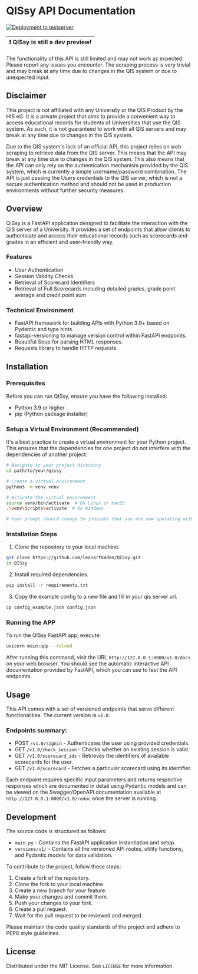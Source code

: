 # QISsy API Documentation

[![Deployment to testserver](https://github.com/lennartkaden/QISsy/actions/workflows/deploy.yml/badge.svg?branch=master)](https://github.com/lennartkaden/QISsy/actions/workflows/deploy.yml)

| :exclamation:  QISsy is still a dev preview! |
|----------------------------------------------|
The functionality of this API is still limited and may not work as expected. Please report any issues you encounter. The scraping process is very trivial and may break at any time due to changes in the QIS system or due to unexpected input.

## Disclaimer

This project is not affiliated with any University or the QIS Product by the HIS eG. It is a private project that
aims to provide a convenient way to access educational records for students of Universities that use the QIS system.
As such, it is not guaranteed to work with all QIS servers and may break at any time due to changes in the QIS system.

Due to the QIS system's lack of an official API, this project relies on web scraping to retrieve data from the QIS
server. This means that the API may break at any time due to changes in the QIS system. This also means that the API
can only rely on the authentication mechanism provided by the QIS system, which is currently a simple username/password
combination. The API is just passing the Users credentials to the QIS server, which is not a secure authentication 
method and should not be used in production environments without further security measures.

## Overview

QISsy is a FastAPI application designed to facilitate the interaction with the QIS server of a University.
It provides a set of endpoints that allow clients to authenticate and access their educational records such as
scorecards and grades in an efficient and user-friendly way.

### Features

- User Authentication
- Session Validity Checks
- Retrieval of Scorecard Identifiers
- Retrieval of Full Scorecards including detailed grades, grade point average and credit point sum

### Technical Environment

 - FastAPI framework for building APIs with Python 3.9+ based on Pydantic and type hints.
- fastapi-versioning to manage version control within FastAPI endpoints.
- Beautiful Soup for parsing HTML responses.
- Requests library to handle HTTP requests.

## Installation

### Prerequisites

Before you can run QISsy, ensure you have the following installed:
- Python 3.9 or higher
- pip (Python package installer)

### Setup a Virtual Environment (Recommended)

It's a best practice to create a virtual environment for your Python project. This ensures that the dependencies for one
project do not interfere with the dependencies of another project.

```sh
# Navigate to your project directory
cd path/to/your/qissy

# Create a virtual environment
python3 -m venv venv

# Activate the virtual environment
source venv/bin/activate  # On Linux or macOS
.\venv\Scripts\activate  # On Windows

# Your prompt should change to indicate that you are now operating within the virtual environment
```

### Installation Steps

1. Clone the repository to your local machine.

```sh
git clone https://github.com/lennartkaden/QISsy.git
cd QISsy
```

2. Install required dependencies.

```sh
pip install -r requirements.txt
```

3. Copy the example config to a new file and fill in your qis server url.

```sh
cp config_example.json config.json
```

### Running the APP

To run the QISsy FastAPI app, execute:

```sh
uvicorn main:app --reload
```

After running this command, visit the URL `http://127.0.0.1:8000/v1.0/docs` on your web browser. 
You should see the automatic interactive API documentation provided by FastAPI, which you can use to test the API 
endpoints.

## Usage

This API comes with a set of versioned endpoints that serve different functionalities. The current version is `v1.0`.

### Endpoints summary:

- POST `/v1.0/signin` - Authenticates the user using provided credentials.
- GET `/v1.0/check_session` - Checks whether an existing session is valid.
- GET `/v1.0/scorecard_ids` - Retrieves the identifiers of available scorecards for the user.
- GET `/v1.0/scorecard` - Fetches a particular scorecard using its identifier.

Each endpoint requires specific input parameters and returns respective responses which are documented in detail using 
Pydantic models and can be viewed on the Swagger/OpenAPI documentation available at `http://127.0.0.1:8000/v1.0/redoc`
once the server is running.

## Development

The source code is structured as follows:

- `main.py` - Contains the FastAPI application instantiation and setup.
- `versions/v1/` - Contains all the versioned API routes, utility functions, and Pydantic models for data validation.

To contribute to the project, follow these steps:

1. Create a fork of the repository.
2. Clone the fork to your local machine.
3. Create a new branch for your feature.
4. Make your changes and commit them.
5. Push your changes to your fork.
6. Create a pull request.
7. Wait for the pull request to be reviewed and merged.

Please maintain the code quality standards of the project and adhere to PEP8 style guidelines.

## License

Distributed under the MIT License. See `LICENSE` for more information.